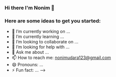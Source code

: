 ### Hi there I'm Nonim 👋

### Here are some ideas to get you started:

- 🔭 I’m currently working on ...
- 🌱 I’m currently learning ...
- 👯 I’m looking to collaborate on ...
- 🤔 I’m looking for help with ...
- 💬 Ask me about ...
- 📫 How to reach me: nonimudara123@gmail.com
- 😄 Pronouns: ...
- ⚡ Fun fact: ...
-->
